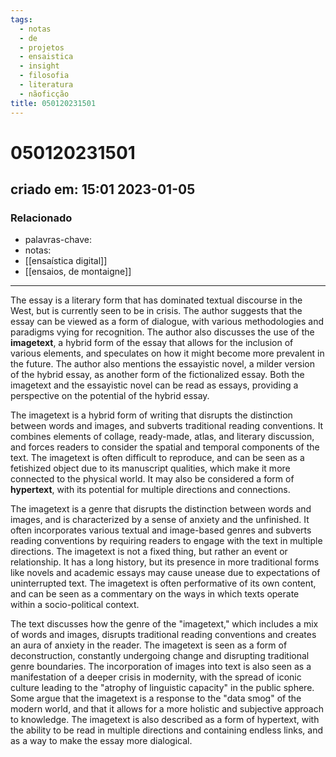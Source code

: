 ```yaml
---
tags:
  - notas
  - de
  - projetos
  - ensaistica
  - insight
  - filosofia
  - literatura
  - nãoficção
title: 050120231501
---
```

# 050120231501
## criado em: 15:01 2023-01-05

### Relacionado
- palavras-chave: 
- notas: 
- [[ensaística digital]]
- [[ensaios, de montaigne]]
---
The essay is a literary form that has dominated textual discourse in the West, but is currently seen to be in crisis. The author suggests that the essay can be viewed as a form of dialogue, with various methodologies and paradigms vying for recognition. The author also discusses the use of the **imagetext**, a hybrid form of the essay that allows for the inclusion of various elements, and speculates on how it might become more prevalent in the future. The author also mentions the essayistic novel, a milder version of the hybrid essay, as another form of the fictionalized essay. Both the imagetext and the essayistic novel can be read as essays, providing a perspective on the potential of the hybrid essay.

The imagetext is a hybrid form of writing that disrupts the distinction between words and images, and subverts traditional reading conventions. It combines elements of collage, ready-made, atlas, and literary discussion, and forces readers to consider the spatial and temporal components of the text. The imagetext is often difficult to reproduce, and can be seen as a fetishized object due to its manuscript qualities, which make it more connected to the physical world. It may also be considered a form of **hypertext**, with its potential for multiple directions and connections.

The imagetext is a genre that disrupts the distinction between words and images, and is characterized by a sense of anxiety and the unfinished. It often incorporates various textual and image-based genres and subverts reading conventions by requiring readers to engage with the text in multiple directions. The imagetext is not a fixed thing, but rather an event or relationship. It has a long history, but its presence in more traditional forms like novels and academic essays may cause unease due to expectations of uninterrupted text. The imagetext is often performative of its own content, and can be seen as a commentary on the ways in which texts operate within a socio-political context.

The text discusses how the genre of the "imagetext," which includes a mix of words and images, disrupts traditional reading conventions and creates an aura of anxiety in the reader. The imagetext is seen as a form of deconstruction, constantly undergoing change and disrupting traditional genre boundaries. The incorporation of images into text is also seen as a manifestation of a deeper crisis in modernity, with the spread of iconic culture leading to the "atrophy of linguistic capacity" in the public sphere. Some argue that the imagetext is a response to the "data smog" of the modern world, and that it allows for a more holistic and subjective approach to knowledge. The imagetext is also described as a form of hypertext, with the ability to be read in multiple directions and containing endless links, and as a way to make the essay more dialogical.
